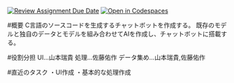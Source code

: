 [![Review Assignment Due Date](https://classroom.github.com/assets/deadline-readme-button-22041afd0340ce965d47ae6ef1cefeee28c7c493a6346c4f15d667ab976d596c.svg)](https://classroom.github.com/a/Fw6BNX-f)
[![Open in Codespaces](https://classroom.github.com/assets/launch-codespace-2972f46106e565e64193e422d61a12cf1da4916b45550586e14ef0a7c637dd04.svg)](https://classroom.github.com/open-in-codespaces?assignment_repo_id=17388676)

#概要
C言語のソースコードを生成するチャットボットを作成する。
既存のモデルと独自のデータとモデルを組み合わせてAIを作成し、チャットボットに搭載する。

#役割分担
UI...山本瑞貴
処理...佐藤佑作
データ集め...山本瑞貴,佐藤佑作

#直近のタスク
・UI作成
・基本的な処理作成